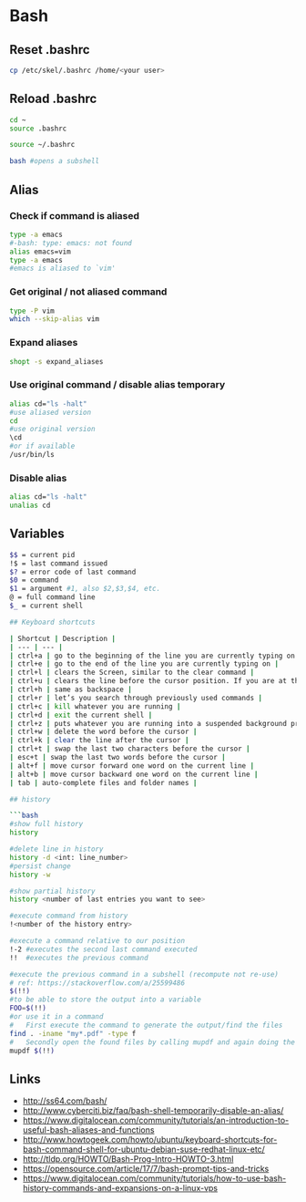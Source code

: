 # Bash

## Reset .bashrc

```bash
cp /etc/skel/.bashrc /home/<your user>
```

## Reload .bashrc

```bash
cd ~
source .bashrc

source ~/.bashrc

bash #opens a subshell
```

## Alias

### Check if command is aliased

```bash
type -a emacs
#-bash: type: emacs: not found
alias emacs=vim
type -a emacs
#emacs is aliased to `vim'
```

### Get original / not aliased command

```bash
type -P vim
which --skip-alias vim
```

### Expand aliases

```bash
shopt -s expand_aliases
```

### Use original command / disable alias temporary

```bash
alias cd="ls -halt"
#use aliased version
cd
#use original version
\cd
#or if available
/usr/bin/ls
```

### Disable alias

```bash
alias cd="ls -halt"
unalias cd
```

## Variables

```bash
$$ = current pid
!$ = last command issued
$? = error code of last command
$0 = command
$1 = argument #1, also $2,$3,$4, etc.
@ = full command line
$_ = current shell

## Keyboard shortcuts

| Shortcut | Description |
| --- | --- |
| ctrl+a | go to the beginning of the line you are currently typing on |
| ctrl+e | go to the end of the line you are currently typing on |
| ctrl+l | clears the Screen, similar to the clear command |
| ctrl+u | clears the line before the cursor position. If you are at the end of the line, clears the entire line. |
| ctrl+h | same as backspace |
| ctrl+r | let’s you search through previously used commands |
| ctrl+c | kill whatever you are running |
| ctrl+d | exit the current shell |
| ctrl+z | puts whatever you are running into a suspended background process. fg restores it. |
| ctrl+w | delete the word before the cursor |
| ctrl+k | clear the line after the cursor |
| ctrl+t | swap the last two characters before the cursor |
| esc+t | swap the last two words before the cursor |
| alt+f | move cursor forward one word on the current line |
| alt+b | move cursor backward one word on the current line |
| tab | auto-complete files and folder names |

## history

```bash
#show full history
history

#delete line in history
history -d <int: line_number>
#persist change
history -w

#show partial history
history <number of last entries you want to see>

#execute command from history
!<number of the history entry>

#execute a command relative to our position
!-2 #executes the second last command executed
!!  #executes the previous command

#execute the previous command in a subshell (recompute not re-use)
# ref: https://stackoverflow.com/a/25599486
$(!!)
#to be able to store the output into a variable
FOO=$(!!)
#or use it in a command
#   First execute the command to generate the output/find the files
find . -iname "my*.pdf" -type f
#   Secondly open the found files by calling mupdf and again doing the find
mupdf $(!!)

```

## Links

* http://ss64.com/bash/
* http://www.cyberciti.biz/faq/bash-shell-temporarily-disable-an-alias/
* https://www.digitalocean.com/community/tutorials/an-introduction-to-useful-bash-aliases-and-functions
* http://www.howtogeek.com/howto/ubuntu/keyboard-shortcuts-for-bash-command-shell-for-ubuntu-debian-suse-redhat-linux-etc/
* http://tldp.org/HOWTO/Bash-Prog-Intro-HOWTO-3.html
* https://opensource.com/article/17/7/bash-prompt-tips-and-tricks
* https://www.digitalocean.com/community/tutorials/how-to-use-bash-history-commands-and-expansions-on-a-linux-vps

